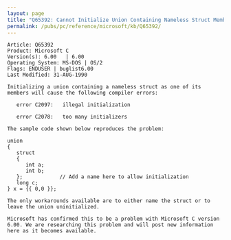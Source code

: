 ```yaml
---
layout: page
title: "Q65392: Cannot Initialize Union Containing Nameless Struct Member"
permalink: /pubs/pc/reference/microsoft/kb/Q65392/
---
```


	Article: Q65392
	Product: Microsoft C
	Version(s): 6.00   | 6.00
	Operating System: MS-DOS | OS/2
	Flags: ENDUSER | buglist6.00
	Last Modified: 31-AUG-1990
	
	Initializing a union containing a nameless struct as one of its
	members will cause the following compiler errors:
	
	   error C2097:   illegal initialization
	
	   error C2078:   too many initializers
	
	The sample code shown below reproduces the problem:
	
	union
	{
	   struct
	   {
	      int a;
	      int b;
	   };            // Add a name here to allow initialization
	   long c;
	} x = {{ 0,0 }};
	
	The only workarounds available are to either name the struct or to
	leave the union uninitialized.
	
	Microsoft has confirmed this to be a problem with Microsoft C version
	6.00. We are researching this problem and will post new information
	here as it becomes available.
